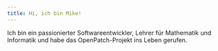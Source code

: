 ```yaml
---
title: Hi, ich bin Mike!
---
```


Ich bin ein passionierter Softwareentwickler, Lehrer für Mathematik und Informatik und habe das OpenPatch-Projekt ins Leben gerufen.
